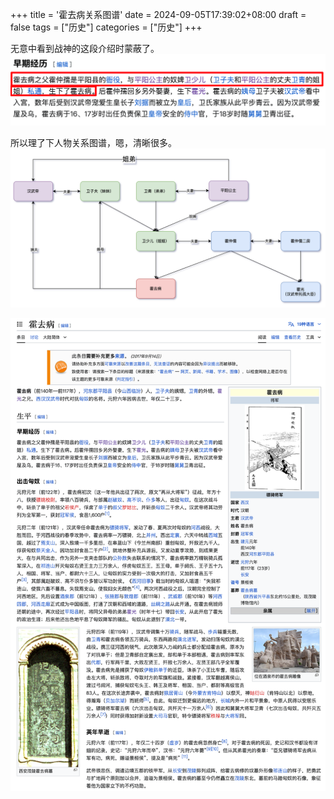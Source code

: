 +++
title = '霍去病关系图谱'
date = 2024-09-05T17:39:02+08:00
draft = false
tags = ["历史"]
categories = ["历史"]
+++

无意中看到战神的这段介绍时蒙蔽了。
![2024-09-05-17-45-0FpAiy](https://raw.githubusercontent.com/zzkrix/blog-images/main/assets/2024-09-05-17-45-0FpAiy.png)

所以理了下人物关系图谱，嗯，清晰很多。
![2024-09-05-17-38-6ITZ97](https://raw.githubusercontent.com/zzkrix/blog-images/main/assets/2024-09-05-17-38-6ITZ97.png)

![2024-09-05-17-43-SsgDDY](https://raw.githubusercontent.com/zzkrix/blog-images/main/assets/2024-09-05-17-43-SsgDDY.png)
